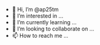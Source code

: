 - 👋 Hi, I’m @ap25tm
- 👀 I’m interested in ...
- 🌱 I’m currently learning ...
- 💞️ I’m looking to collaborate on ...
- 📫 How to reach me ...

<!---
ap25tm/ap25tm is a ✨ special ✨ repository because its `README.md` (this file) appears on your GitHub profile.
You can click the Preview link to take a look at your changes.
--->
